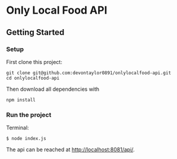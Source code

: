 # Only Local Food API

## Getting Started

### Setup
First clone this project:
```
git clone git@github.com:devontaylor0891/onlylocalfood-api.git
cd onlylocalfood-api
```
Then download all dependencies with
```
npm install
```

### Run the project
Terminal:
```
$ node index.js
```
The api can be reached at [http://localhost:8081/api/](http://localhost:8081/api/).
